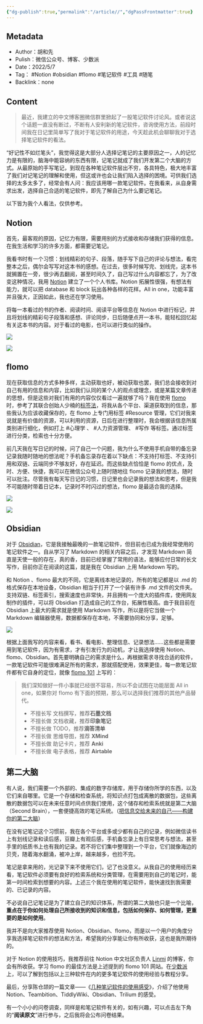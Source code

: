 ```yaml
---
{"dg-publish":true,"permalink":"/article//","dgPassFrontmatter":true}
---
```


## Metadata
- Author：胡和先
- Pulish：微信公众号、博客、少数派
- Date：2022/5/7
- Tag： #Notion #obsidian #flomo #笔记软件 #工具 #随笔
- Backlink：none
## Content
>最近，我建立的中文博客圈微信群里掀起了一股笔记软件讨论风。或者说这个话题一直没有断过，不断有人安利新的笔记软件，咨询使用方法，前段时间我在日记里简单写了我对于笔记软件的用途，今天趁此机会聊聊我对于选择笔记软件的看法。

“好记性不如烂笔头”，我觉得这是大部分人选择记笔记的主要原因之一，人的记忆力是有限的，脑海中能容纳的东西有限，记笔记就成了我们开发第二个大脑的方式。从最原始的手写笔记，到现在各种笔记软件层出不穷，各具特色，极大地丰富了我们对记笔记的理解和使用，但这或许也会让我们陷入选择的困境。可供我们选择的太多太多了，经常会有人问：我应该用哪一款笔记软件。在我看来，从自身需求出发，选择自己合适的笔记软件，即先了解自己为什么要记笔记。

以下皆为我个人看法，仅供参考。
## Notion
首先，最客观的原因，记忆力有限，需要用别的方式接收和存储我们获得的信息。在我生活和学习的许多方面，都需要记笔记。

我看书时有一个习惯：划线精彩的句子、段落，随手写下自己的评论与想法，看完整本之后，偶尔会写写对这本书的感想。在过去，很多时候写完、划线完，这本书就搁置在一旁，很少再去翻阅，甚至时间久了，自己写过什么内容都忘了，为了改变这种情况，我用 [Notion](https://www.notion.so/) 建立了一个个人书库。Notion 拓展性很强，有想法有能力，就可以把 database 和 block 玩出各种各样的花样。All in one，功能丰富并且强大，正因如此，我也还在学习使用。

将每一本看过的书的作者、阅读时间、阅读平台等信息在 Notion 中进行标记，并且将划线的精彩句子段落和感想、评论同步，日后随便点开一本书，能轻松回忆起有关这本书的内容。对于看过的电影，也可以进行类似的操作。

![](https://rmt.ladydaily.com/fetch/lucy/storage/2022-05-07234653.png)

![](https://rmt.ladydaily.com/fetch/lucy/storage/2022-05-07234751.png)

## flomo
现在获取信息的方式多种多样，主动获取也好，被动获取也罢，我们总会接收到对自己有用的信息和内容，比如我们认同的某个人的观点或理念，或是某篇文章传递的思想，但是这些对我们有用的内容仅仅看过一遍就够了吗？我在使用 [flomo](https://flomoapp.com) 时，参考了其联合创始人少楠的[标签法](https://help.flomoapp.com/thinking/iarp.html)，将我从各个平台、渠道获取到的信息，那些我认为应该收藏保存的，在 flomo 上专门用标签 #Resource 管理，它们对我来说就是有价值的资源，可以利用的资源，日后在进行整理时，我会根据该信息所属类别进行细化，例如打上 #心理学 、 #人力资源管理、 #写作 等标签。通过标签进行分类，检索也十分方便。

前几天我在写日记的时候，问了自己一个问题，我为什么不使用手机自带的备忘录记录我随时随地的想法呢？手机备忘录存在着以下缺点：不支持打标签、不支持引用和双链、云端同步不够友好，存在延迟。而这些缺点恰恰是 flomo 的优点，及时、方便、快捷，我可以在微信公众号上随时随地往 flomo 记录我的想法，随时可以批注。尽管我有每天写日记的习惯，日记里也会记录我的想法和思考，但是我不可能随时带着日记本，记录时不时闪过的想法，flomo 是最适合我的选择。

![](https://rmt.ladydaily.com/fetch/lucy/storage/2022-05-07235927.png)

![](https://rmt.ladydaily.com/fetch/lucy/storage/2022-05-08000529.png?w=1280)

## Obsidian
对于 [Obsidian](https://obsidian.md/)，它是我接触最晚的一款笔记软件，但目前也已成为我经常使用的笔记软件之一。自从学习了 Markdown 的相关内容之后，才发现 Markdown 简直是天使一般的存在，真的香，目前已经掌握了常用的语法，能够应付日常的长文写作，目前你正在阅读的这篇，就是我在 Obsidian 上用 Markdown 写的。

和 Notion 、flomo 最大的不同，它是离线本地记录的，所有的笔记都是以 .md 的格式保存在本地设备，Obsidian 相当于打开了一个装有许多 .md 文件的文件夹。支持双链、标签索引，搜索速度也非常快，并且拥有一个庞大的插件库，使用网友制作的插件，可以将 Obsidian 打造成自己的工作台，拓展性极高。由于我目前在 Obsidian 上最大的需求就是使用 Markdown 写作，所以是将它当做一个 Markdown 编辑器使用，数据都保存在本地，不需要协同和分享，足够。

![](https://rmt.ladydaily.com/fetch/lucy/storage/2022-05-08001648.png?w=1280)

根据上面我写的内容来看，看书、看电影、整理信息、记录想法……这些都是需要用到笔记软件，因为有需求，才有引发行为的动机，才让我选择使用 Notion、flomo、Obsidian。首先要明确自己的需求是什么，再根据需求寻找合适的软件，一款笔记软件可能很难满足所有的需求，那就搭配使用，效果更佳，每一款笔记软件都有它自身的定位，就像 [flomo 101](https://help.flomoapp.com/) 上写的：

>我们深知做好一件小事就已经很不容易，所以不会试图在功能层面 All in one，如果你对 flomo 有下面的预期，那么可以选择我们推荐的其他产品替代。
>
>- 不擅长写 文档撰写，推荐**石墨文档**
>- 不擅长做 文档收藏，推荐**印象笔记**
>- 不擅长做 TODO，推荐**滴答清单**
>- 不擅长做 思维导图，推荐 **XMind**
>- 不擅长做 助记卡片，推荐 **Anki**
>- 不擅长做 电子表格，推荐 **Airtable**
## 第二大脑
有人说，我们需要一个外部的、集成的数字存储库，用于存储你所学的东西，以及它们来自哪里。它是一个存储和检查系统，将知识点打包成离散的数据包，这些离散的数据包可以在未来任意时间点供我们使用，这个储存和检索系统就是第二大脑（Second Brain），一套便捷高效的笔记系统。（[把信息交给未来的自己——构建你的第二大脑](https://www.mrhuangtalk.com/posts/BulidYourSecondBrian/)）

在没有记笔记这个习惯前，我在各个平台或多或少都有自己的记录，例如微信读书上有划线记录和读后感，豆瓣上有观后感，手机备忘录上有日常思考与想法，甚至手里的纸质书上也有我的记录。若不将它们集中整理到一个平台，它们就像海边的贝壳，随着海水翻涌，被冲上岸，越来越多，也捡不完。

笔记是拿来用的，光记录下来不使用它们，记了也没意义。从我自己的使用经历来看，笔记软件必须要有良好的检索系统和分类管理，在需要用到自己的笔记时，能第一时间检索到想要的内容。上述三个我在使用的笔记软件，能快速找到我需要的、已记录的内容。

不必说自己记笔记是为了建立自己的知识体系，所谓的第二大脑也只是一个比喻，**重点在于你如何处理自己所接收到的知识和信息，包括如何保存、如何管理，更重要的是如何使用**。

我并不是向大家推荐使用 Notion、Obsidian、flomo，而是以一个用户的角度分享我选择笔记软件的想法和方法，希望我的分享能让你有所收获，这也是我所期待的。

对于 Notion 的使用技巧，我推荐前往 Notion 中文社区负责人 [Linmi](https://linmi.cc) 的博客，你会有所收获。学习 flomo 的最佳方法是上述提到的 flomo 101 网站。在[少数派](https://sspai.com)上，可以了解到包括以上三种软件在内的更多笔记软件的使用经验与教程分享。

最后，分享陈仓颉的一篇文章——《[几种笔记软件的使用感受](https://imzm.im/note-taking-apps/)》，介绍了他使用 Notion、Teambition、TiddlyWiki、Obsidian、Trilium 的感受。

有一个小小的问卷调查，同样是和笔记软件有关的，如有兴趣，可以点击左下角的“**阅读原文**”进行参与，之后我将会公布问卷结果。